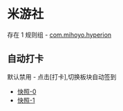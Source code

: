 # 米游社

存在 1 规则组 - [com.mihoyo.hyperion](/src/apps/com.mihoyo.hyperion.ts)

## 自动打卡

默认禁用 - 点击[打卡],切换板块自动签到

- [快照-0](https://i.gkd.li/import/13721772)
- [快照-1](https://i.gkd.li/import/13721776)
